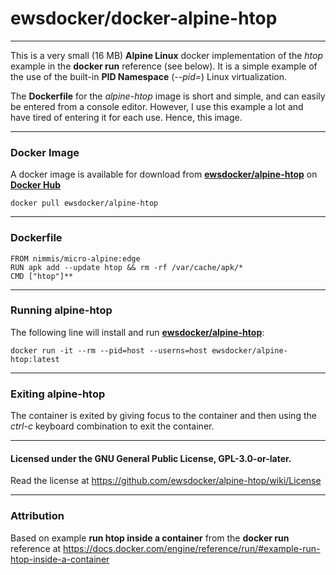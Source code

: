 # ewsdocker/docker-alpine-htop
--------------------- 

This is a very small (16 MB) **Alpine Linux** docker implementation of the *htop* example in the **docker run** reference (see below).  It is a simple example of the use of the built-in **PID Namespace** (*--pid=*) Linux virtualization.

The **Dockerfile** for the *alpine-htop* image is short and simple, and can easily be entered from a console editor.  However, I use this example a lot and have tired of entering it for each use. Hence, this image.

---------------------
### Docker Image
A docker image is available for download from **[ewsdocker/alpine-htop](https://hub.docker.com/r/ewsdocker/alpine-htop)** on **[Docker Hub](https://hub.docker.com/)**

    docker pull ewsdocker/alpine-htop

---------------------

### Dockerfile

    FROM nimmis/micro-alpine:edge
    RUN apk add --update htop && rm -rf /var/cache/apk/*
    CMD ["htop"]**  

---------------------  

### Running alpine-htop  
The following line will install and run **[ewsdocker/alpine-htop](https://hub.docker.com/r/ewsdocker/alpine-htop)**:

    docker run -it --rm --pid=host --userns=host ewsdocker/alpine-htop:latest 

---------------------

### Exiting alpine-htop
The container is exited by giving focus to the container and then using the *ctrl-c* keyboard combination to exit the container. 

***
#### Licensed under the GNU General Public License, GPL-3.0-or-later.
Read the license at https://github.com/ewsdocker/alpine-htop/wiki/License

---------------------

### Attribution

 Based on example **run htop inside a container** from the **docker run** reference at       https://docs.docker.com/engine/reference/run/#example-run-htop-inside-a-container
